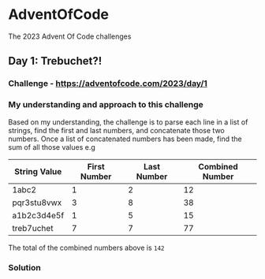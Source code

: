 # AdventOfCode
The 2023 Advent Of Code challenges

## Day 1: Trebuchet?!
### Challenge - https://adventofcode.com/2023/day/1
### My understanding and approach to this challenge

Based on my understanding, the challenge is to parse each line in a list of strings, find the first and last numbers, and concatenate those two numbers. Once a list of concatenated numbers has been made, find the sum of all those values e.g 

| String Value  | First Number | Last Number | Combined Number |
|---------------|--------------|-------------|-----------------|
| 1abc2         | 1            | 2           | 12              |
| pqr3stu8vwx   | 3            | 8           | 38              |
| a1b2c3d4e5f   | 1            | 5           | 15              |
| treb7uchet    | 7            | 7           | 77              |

The total of the combined numbers above is `142`

### Solution
